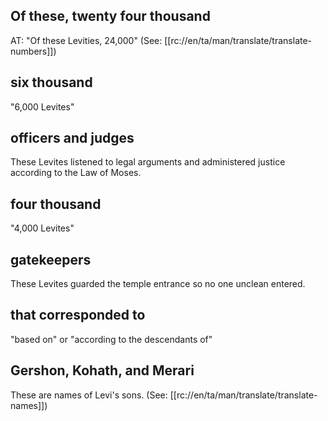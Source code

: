## Of these, twenty four thousand  ##

AT: "Of these Levities, 24,000" (See: [[rc://en/ta/man/translate/translate-numbers]])

## six thousand ##

"6,000 Levites"

## officers and judges ##

These Levites listened to legal arguments and administered justice according to the Law of Moses.

## four thousand ##

"4,000 Levites"

## gatekeepers ##

These Levites guarded the temple entrance so no one unclean entered.

## that corresponded to ##

"based on" or "according to the descendants of"

## Gershon, Kohath, and Merari ##

These are names of Levi's sons. (See: [[rc://en/ta/man/translate/translate-names]])